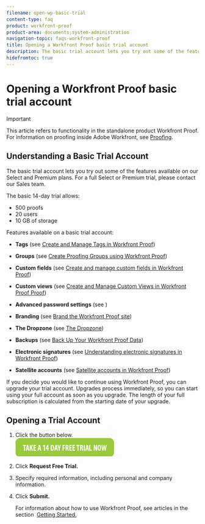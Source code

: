 ```yaml
---
filename: open-wp-basic-trial
content-type: faq
product: workfront-proof
product-area: documents;system-administration
navigation-topic: faqs-workfront-proof
title: Opening a Workfront Proof basic trial account
description: The basic trial account lets you try out some of the features available on our Select and Premium plans. For a full Select or Premium trial, please contact our Sales team.
hidefromtoc: true
---
```


# Opening a Workfront Proof basic trial account

>[!IMPORTANT]
>
>This article refers to functionality in the standalone product Workfront Proof. For information on proofing inside Adobe Workfront, see [Proofing](../../../review-and-approve-work/proofing/proofing.md).

## Understanding a Basic Trial Account

The basic trial account lets you try out some of the features available on our Select and Premium plans. For a full Select or Premium trial, please contact our Sales team.

The basic 14-day trial allows:

* 500 proofs
* 20 users
* 10 GB of storage

Features available on a basic trial account:

* **Tags** (see [Create and Manage Tags in Workfront Proof](../../../workfront-proof/wp-work-proofsfiles/organize-your-work/create-and-manage-tags.md))

* **Groups**&nbsp;(see [Create Proofing Groups using Workfront Proof](../../../workfront-proof/wp-mnguserscontacts/groups/create-proofing-groups.md))

* **Custom fields**&nbsp;(see [Create and manage custom fields in Workfront Proof](../../../workfront-proof/wp-acct-admin/account-settings/create-and-manage-custom-fields.md))

* **Custom views**&nbsp;(see [Create and Manage Custom Views in Workfront Proof Proof](../../../workfront-proof/wp-work-proofsfiles/manage-your-work/create-and-manage-custom-views.md))

* **Advanced password settings**&nbsp;(see )
* **Branding**&nbsp;(see [Brand the Workfront Proof site](../../../workfront-proof/wp-acct-admin/branding/brand-wp-site.md))

* **The Dropzone**&nbsp;(see [The Dropzone](../../../workfront-proof/wp-work-proofsfiles/create-proofs-and-files/dropzone.md))

* **Backups**&nbsp;(see [Back Up Your Workfront Proof Data](../../../workfront-proof/wp-work-proofsfiles/organize-your-work/back-up-data.md))

* **Electronic signatures** (see [Understanding electronic signatures in Workfront Proof](../../../workfront-proof/wp-acct-admin/managing-security/electronic-sigs-in-wp.md))

* **Satellite accounts**&nbsp;(see [Satellite accounts in Workfront Proof](../../../workfront-proof/wp-acct-admin/satellite-accounts/sat-accts-in-wp.md))

If you decide you would like to continue using Workfront Proof, you can upgrade your trial account.&nbsp;Upgrades process immediately, so you can start using your full account as soon as you upgrade.&nbsp;The length of your full subscription is calculated from the starting date of your upgrade.

## Opening a Trial Account

1. Click the&nbsp;button below.  
   [ ![](assets/take-a-14-day-free-trial-now-button.png)](https://www.proofhq.com/html/free-trial.html)

1. Click&nbsp;**Request Free Trial.**
1. Specify required information, including personal and company information.
1. Click&nbsp;**Submit.**

   For information about how to use Workfront Proof, see articles in the section&nbsp; [Getting Started.](https://support.workfront.com/hc/en-us/categories/115000591168-PHQ-Getting-Started)

